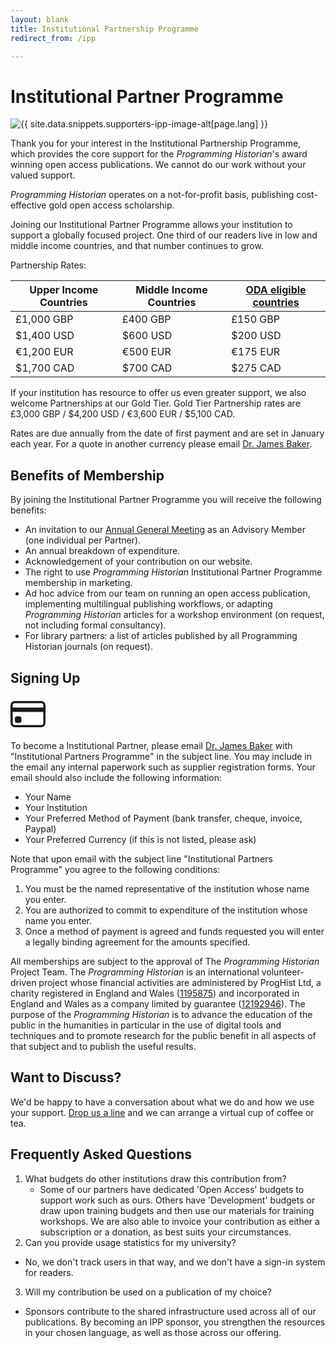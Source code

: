```yaml
---
layout: blank
title: Institutional Partnership Programme
redirect_from: /ipp

---
```




# Institutional Partner Programme

<img src="{{site.baseurl}}/images/supporters-ipp.png" class="garnish rounded float-left" alt="{{ site.data.snippets.supporters-ipp-image-alt[page.lang] }}"/>

Thank you for your interest in the Institutional Partnership Programme, which provides the core support for the *Programming Historian*'s award winning open access publications. We cannot do our work without your valued support.

*Programming Historian* operates on a not-for-profit basis, publishing cost-effective gold open access scholarship.

Joining our Institutional Partner Programme allows your institution to support a globally focused project. One third of our readers live in low and middle income countries, and that number continues to grow.

Partnership Rates:

| Upper Income Countries  | Middle Income Countries | [ODA eligible countries](http://www.oecd.org/dac/financing-sustainable-development/development-finance-standards/daclist.htm)  |
|---|---|---|
| £1,000 GBP  | £400 GBP | £150 GBP  |
| $1,400 USD  | $600 USD | $200 USD  |
| €1,200 EUR  | €500 EUR | €175 EUR  |
| $1,700 CAD  | $700 CAD | $275 CAD  | 

If your institution has resource to offer us even greater support, we also welcome Partnerships at our Gold Tier. Gold Tier Partnership rates are £3,000 GBP / $4,200 USD / €3,600 EUR / $5,100 CAD.

Rates are due annually from the date of first payment and are set in January each year. For a quote in another currency please email <a href="mailto:programminghistorian@gmail.com">Dr. James Baker</a>.

## Benefits of Membership

By joining the Institutional Partner Programme you will receive the following benefits:

- An invitation to our [Annual General Meeting](https://beta.companieshouse.gov.uk/company/12192946) as an Advisory Member (one individual per Partner).
- An annual breakdown of expenditure.
- Acknowledgement of your contribution on our website.
- The right to use *Programming Historian* Institutional Partner Programme membership in marketing.
- Ad hoc advice from our team on running an open access publication, implementing multilingual publishing workflows, or adapting _Programming Historian_ articles for a workshop environment (on request, not including formal consultancy). 
- For library partners: a list of articles published by all Programming Historian journals (on request).

## Signing Up

<div class="alert alert-info">
<div class="float-left">
	<svg width="4em" height="4em" viewBox="0 0 16 16" class="bi bi-credit-card" fill="currentColor" xmlns="http://www.w3.org/2000/svg">
  <path fill-rule="evenodd" d="M0 4a2 2 0 0 1 2-2h12a2 2 0 0 1 2 2v8a2 2 0 0 1-2 2H2a2 2 0 0 1-2-2V4zm2-1a1 1 0 0 0-1 1v1h14V4a1 1 0 0 0-1-1H2zm13 4H1v5a1 1 0 0 0 1 1h12a1 1 0 0 0 1-1V7z"/>
  <path d="M2 10a1 1 0 0 1 1-1h1a1 1 0 0 1 1 1v1a1 1 0 0 1-1 1H3a1 1 0 0 1-1-1v-1z"/>
</svg>
</div>

To become a Institutional Partner, please email <a href="mailto:programminghistorian@gmail.com">Dr. James Baker</a> with "Institutional Partners Programme" in the subject line. You may include in the email any internal paperwork such as supplier registration forms. Your email should also include the following information:

<ul>
<li>Your Name</li>
<li>Your Institution</li>
<li>Your Preferred Method of Payment (bank transfer, cheque, invoice, Paypal)</li>
<li>Your Preferred Currency (if this is not listed, please ask)</li>
</ul>


</div>

Note that upon email with the subject line "Institutional Partners Programme" you agree to the following conditions:

1. You must be the named representative of the institution whose name you enter.
2. You are authorized to commit to expenditure of the institution whose name you enter.
3. Once a method of payment is agreed and funds requested you will enter a legally binding agreement for the amounts specified.

All memberships are subject to the approval of The *Programming Historian* Project Team. The *Programming Historian* is an international volunteer-driven project whose financial activities are administered by ProgHist Ltd, a charity registered in England and Wales ([1195875](https://register-of-charities.charitycommission.gov.uk/charity-search/-/charity-details/5181272/charity-overview)) and incorporated in England and Wales as a company limited by guarantee ([12192946](https://find-and-update.company-information.service.gov.uk/company/12192946)). The purpose of the *Programming Historian* is to advance the education of the public in the humanities in particular in the use of digital tools and techniques and to promote research for the public benefit in all aspects of that subject and to publish the useful results.  

## Want to Discuss?

We'd be happy to have a conversation about what we do and how we use your support. <a href="mailto:programminghistorian@gmail.com">Drop us a line</a> and we can arrange a virtual cup of coffee or tea.


## Frequently Asked Questions

1. What budgets do other institutions draw this contribution from?
	- Some of our partners have dedicated 'Open Access' budgets to support work such as ours. Others have 'Development' budgets or draw upon training budgets and then use our materials for training workshops. We are also able to invoice your contribution as either a subscription or a donation, as best suits your circumstances.
2. Can you provide usage statistics for my university?
 - No, we don't track users in that way, and we don't have a sign-in system for readers.
3. Will my contribution be used on a publication of my choice?
 - Sponsors contribute to the shared infrastructure used across all of our publications. By becoming an IPP sponsor, you strengthen the resources in your chosen language, as well as those across our offering.
